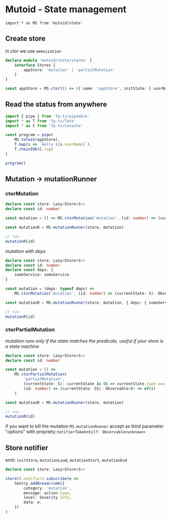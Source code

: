 # Mutoid - State management

`import * as MS from 'mutoid/state'`

## Create store

in ctor we use `memoization`

```typescript
declare module 'mutoid/state/stores' {
    interface Stores {
        appStore: 'mutation' | 'partialMutation'
    }
}

const appStore = MS.ctor(() => ({ name: 'appStore', initState: { userName: 'Marco' } }))
```

## Read the status from anywhere

```typescript
import { pipe } from 'fp-ts/pipeable'
import * as T from 'fp-ts/Task'
import * as C from 'fp-ts/Console'

const program = pipe(
    MS.toTask(appStore),
    T.map(s => `Hello ${s.userName}`),
    T.chainIOK(C.log)
)

program()
```

## Mutation -> mutationRunner

### ctorMutation

```typescript
declare const store: Lazy<Store<S>>
declare const id: number

const mutation = () => MS.ctorMutation('mutation', (id: number) => (currentState: S): Observable<S> => of(s))

const mutationR = MS.mutationRunner(store, mutation)

// run
mutationR(id)
```

_mutation with deps_

```typescript
declare const store: Lazy<Store<S>>
declare const id: number
declare const deps: {
    someService: someService
}

const mutation = (deps: typeof deps) =>
    MS.ctorMutation('mutation', (id: number) => (currentState: S): Observable<S> => of(s))

const mutationR = MS.mutationRunner(store, mutation, { deps: { someService } })

// run
mutationR(id)
```

### ctorPartialMutation

_mutation runs only if the state matches the predicate, useful if your store is a state machine_

```typescript
declare const store: Lazy<Store<S>>
declare const id: number

const mutation = () =>
    MS.ctorPartialMutation(
        'partialMutation',
        (currentState: S): currentState is SS => currentState.type === 'ss',
        (id: number) => (currentState: SS): Observable<S> => of(s)
    )

const mutationR = MS.mutationRunner(store, mutation)

// run
mutationR(id)
```

if you want to kill the mutation `MS.mutationRunner` accept as third parameter "options" with propriety `notifierTakeUntil?: Observable<unknown>`

## Store notifier

emit: `initStore`, `mutationLoad`, `mutationStart`, `mutationEnd`

```typescript
declare const store: Lazy<Store<S>>

store().notifier$.subscribe(e =>
    Sentry.addBreadcrumb({
        category: 'mutation',
        message: action.type,
        level: Severity.Info,
        data: e,
    })
)
```
